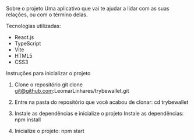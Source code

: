 Sobre o projeto
Uma aplicativo que vai te ajudar a lidar com as suas relações, ou com o término delas.

Tecnologias utilizadas:

- React.js
- TypeScript
- Vite
- HTML5
- CSS3

Instruções para inicializar o projeto

1. Clone o repositório
git clone git@github.com:LeomarLinhares/trybewallet.git

2. Entre na pasta do repositório que você acabou de clonar:
cd trybewallet

4. Instale as dependências e inicialize o projeto
Instale as dependências:
npm install

5. Inicialize o projeto:
npm start

